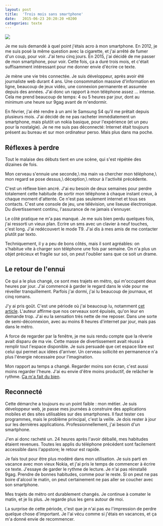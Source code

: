 ```yaml
---
layout: post
title:  'Trois mois sans smartphone'
date:   2015-06-23 20:20:20 +0200
categories: texte
---
```


<img src="{{ '/assets/images/nonSmartphone.jpg' | absolute_url }}"/>

Je me suis demandé à quel point j'étais acro à mon smartphone. En 2012, je me suis posé la même question avec la cigarette, et j'ai arrêté de fumer d'un coup, pour voir. J'ai tenu cinq jours. En 2015, j'ai décidé de me passer de mon smartphone, pour voir. Cette fois, ça a duré trois mois, et c'était suffisamment intéressant pour me donner envie d'écrire ce texte.
<!--more-->

Je mène une vie très connectée. Je suis développeur, après avoir été journaliste web durant 4 ans. Une consommation massive d'information en ligne, beaucoup de jeux vidéo, une connexion permanente et assumée depuis des années. J'ai donc un rapport à mon téléphone assez ... intense. Cela me prend beaucoup de temps: 4 ou 5 heures par jour, dont au minimum une heure sur 9gag avant de m'endormir.

En février, j'ai été rendre à un ami le Samsung S4 qu'il me prêtait depuis plusieurs mois. J'ai décidé de ne pas racheter immédiatement un smartphone, mais plutôt un nokia basique, pour l'expérience (et un peu pour la nostalgie). Je ne me suis pas déconnecté: Internet était toujours présent au bureau et sur mon ordinateur perso. Mais plus dans ma poche.

## Réflexes à perdre

Tout le malaise des débuts tient en une scène, qui s'est répétée des dizaines de fois.

Mon cerveau s'ennuie une seconde,\\
ma main va chercher mon téléphone,\\
mon regard se pose dessus,\\
déception,\\
retour à l'activité précédente.

C'est un réflexe bien ancré. J'ai eu besoin de deux semaines pour perdre totalement cette habitude de sortir mon téléphone à chaque instant creux, à chaque moment d'attente. Ce n'est pas seulement internet et tous ses contacts. C'est une console de jeu, une télévision, une liseuse électronique. Du divertissement continu, l'assurance de ne jamais s'ennuyer.

Le côté pratique ne m'a pas manqué. Je me suis bien perdu quelques fois, j'ai ressorti un vieux plan. Ecrire un sms avec un clavier à neuf touches, c'est long. J'ai redécouvert le mode T9. J'ai dis à mes amis de me contacter plutôt par texto.

Techniquement, il y a peu de bons côtés, mais il sont agréables: on s'habitue vite à charger son téléphone une fois par semaine. On n'a plus un objet précieux et fragile sur soi, on peut l'oublier sans que ce soit un drame.

## Le retour de l'ennui

Ce qui a le plus changé, ce sont mes trajets en métro, qui m'occupent deux heures par jour. J'ai commencé à garder le regard dans le vide pour me réveiller tranquillement. Parfois j'ai dormi, j'ai lu beaucoup de journaux, et cinq romans.

J'y ai pris goût. C'est une période où j'ai beaucoup lu, notamment <a href="https://medium.com/@hughmcguire/why-can-t-we-read-anymore-503c38c131fe" target="_blank">cet article</a>. L'auteur affirme que nos cerveaux sont épuisés, qu'on leur en demande trop. J'ai eu la sensation très nette de me reposer. Dans une sorte de semi-déconnexion, avec au moins 8 heures d'internet par jour, mais pas dans le métro.

A force de regarder par la fenêtre, je me suis rendu compte que la rêverie avait disparu de ma vie. Cette masse de divertissement avait réussi à remplir tout l'espace disponible. Je suis persuadé que cet espace libre est celui qui permet aux idées d'arriver. Un cerveau sollicité en permanence n'a plus l'énergie nécessaire pour l'imagination.

Mon rapport au temps a changé. Regarder moins son écran, c'est aussi moins regarder l'heure. J'ai eu envie d'être moins productif, de relâcher le rythme. <a href="https://medium.com/message/against-productivity-b19f56b67da6" target="_blank">Ça m'a fait du bien</a>.

## Reconnecté

Cette démarche a toujours eu un point faible : mon métier. Je suis développeur web, je passe mes journées à construire des applications mobiles et des sites utilisables sur des smartphones. Il faut tester ces programmes, mais le problème principal, c'est la veille. Je dois rester à jour sur les dernières applications. Professionnellement, j'ai besoin d'un smartphone.

J'en ai donc racheté un. 24 heures après l'avoir déballé, mes habitudes étaient revenues. Toutes les applis du téléphone précédent sont facilement accessible dans l'appstore; le retour est rapide.

Je fais tout pour être plus modéré dans mon utilisation. Je suis parti en vacance avec mon vieux Nokia, et j'ai pris le temps de commencer à écrire ce texte. J'essaye de garder le rythme de lecture. Je n'ai pas réinstallé 9gag. Prendre de bonnes habitudes, comme pour le reste. Si on peut ne pas boire d'alcool le matin, on peut certainement ne pas aller se coucher avec son smartphone.

Mes trajets de métro ont durablement changés. Je continue à comater le matin, et je lis plus. Je regarde plus les gens autour de moi.

La surprise de cette période, c'est que je n'ai pas eu l'impression de perdre quelque chose d'important. Je l'ai vécu comme si j'étais en vacances, et ça m'a donné envie de recommencer.

